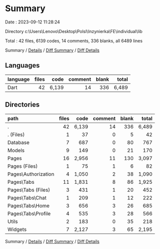 # Summary

Date : 2023-09-12 11:28:24

Directory c:\\Users\\Lenovo\\Desktop\\Polsl\\Inzynierka\\FE\\individual\\lib

Total : 42 files,  6139 codes, 14 comments, 336 blanks, all 6489 lines

Summary / [Details](details.md) / [Diff Summary](diff.md) / [Diff Details](diff-details.md)

## Languages
| language | files | code | comment | blank | total |
| :--- | ---: | ---: | ---: | ---: | ---: |
| Dart | 42 | 6,139 | 14 | 336 | 6,489 |

## Directories
| path | files | code | comment | blank | total |
| :--- | ---: | ---: | ---: | ---: | ---: |
| . | 42 | 6,139 | 14 | 336 | 6,489 |
| . (Files) | 1 | 37 | 0 | 5 | 42 |
| Database | 7 | 687 | 0 | 80 | 767 |
| Models | 9 | 149 | 0 | 21 | 170 |
| Pages | 16 | 2,956 | 11 | 130 | 3,097 |
| Pages (Files) | 1 | 75 | 1 | 6 | 82 |
| Pages\\Authorization | 4 | 1,050 | 2 | 38 | 1,090 |
| Pages\\Tabs | 11 | 1,831 | 8 | 86 | 1,925 |
| Pages\\Tabs (Files) | 3 | 431 | 1 | 20 | 452 |
| Pages\\Tabs\\Chat | 1 | 209 | 1 | 12 | 222 |
| Pages\\Tabs\\Home | 3 | 656 | 3 | 26 | 685 |
| Pages\\Tabs\\Profile | 4 | 535 | 3 | 28 | 566 |
| Utils | 2 | 183 | 0 | 35 | 218 |
| Widgets | 7 | 2,127 | 3 | 65 | 2,195 |

Summary / [Details](details.md) / [Diff Summary](diff.md) / [Diff Details](diff-details.md)
